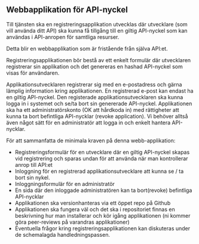 <h2>Webbapplikation för API-nyckel</h2>

<p>Till tjänsten ska en registreringsapplikation utvecklas där utvecklare (som vill använda ditt API) ska kunna få tillgång till en giltig API-nyckel som kan användas i API-anropen för samtliga resurser. </p>

<p>Detta blir en webbapplikation som är fristående från själva API:et. </p>

<p>Registreringsapplikationen bör bestå av ett enkelt formulär där utvecklaren registrerar sin applikation och det genereras en hashad API-nyckel som visas för användaren. </p>

<p>Applikationsutvecklaren registrerar sig med en e-postadress och gärna lämplig information kring applikationen. En registrerad e-post kan endast ha en giltig API-nyckel. Den registerade applikationsutvecklaren ska kunna logga in i systemet och se/ta bort sin genererade API-nyckel.
Applikationen ska ha ett administratörskonto (OK att hårdkoda in) med rättigheter att kunna ta bort befintliga API-nycklar (revoke application). Vi behöver alltså även något sätt för en administratör att logga in och enkelt hantera API-nycklar.</p>

<p>För att sammanfatta de minimala kraven på denna webb-applikation:</p>

<ul>
<li>Registreringsformulär för en utvecklare där en giltig API-nyckel skapas vid registrering och sparas undan för att använda när man kontrollerar anrop till API:et</li>
<li>Inloggning för en registrerad applikationsutvecklare att kunna se / ta bort sin nykel.</li>
<li>Inloggningsformulär för en administratör</li>
<li>En sida där den inloggade administratören kan ta bort(revoke) befintliga API-nycklar</li>
<li>Applikationen ska versionhanteras via ett öppet repo på Github</li>
<li>Applikationen ska fungera väl och det ska i repositoriet finnas en beskrivning hur man installerar och kör igång applikationen (ni kommer göra peer-reviews på varandras applikationer)</li>
<li>Eventuella frågor kring registreringsapplikationen kan diskuteras under de schemalagda handledningspassen.</li>
</ul>